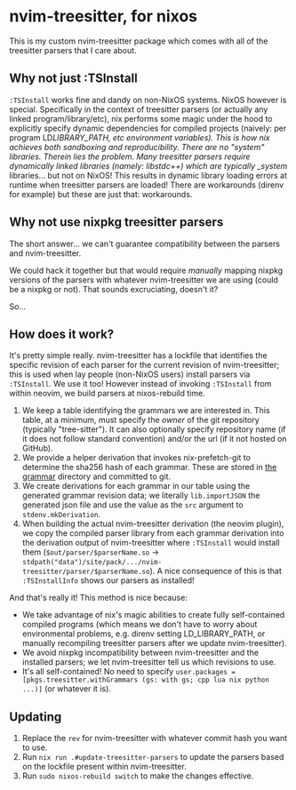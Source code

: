 # nvim-treesitter, for nixos

This is my custom nvim-treesitter package which comes with all of the treesitter parsers that I care about.

## Why not just :TSInstall

`:TSInstall` works fine and dandy on non-NixOS systems. NixOS however is special.
Specifically in the context of treesitter parsers (or actually any linked program/library/etc), nix performs some magic under the hood to explicitly specify dynamic dependencies for compiled projects (naively: per program LD*LIBRARY_PATH, etc environment variables). This is how nix achieves both sandboxing and reproducibility. There are no "system" libraries.
Therein lies the problem. Many treesitter parsers require dynamically linked libraries (namely: libstdc++) which are typically \_system* libraries... but not on NixOS!
This results in dynamic library loading errors at runtime when treesitter parsers are loaded! There are workarounds (direnv for example) but these are just that: workarounds.

## Why not use nixpkg treesitter parsers

The short answer... we can't guarantee compatibility between the parsers and nvim-treesitter.

We could hack it together but that would require _manually_ mapping nixpkg versions of the parsers with whatever nvim-treesitter we are using (could be a nixpkg or not). That sounds excruciating, doesn't it?

So...

## How does it work?

It's pretty simple really. nvim-treesitter has a lockfile that identifies the specific revision of each parser for the current revision of nvim-treesitter; this is used when lay people (non-NixOS users) install parsers via `:TSInstall`. We use it too! However instead of invoking `:TSInstall` from within neovim, we build parsers at nixos-rebuild time.

1. We keep a table identifying the grammars we are interested in. This table, at a minimum, must specify the _owner_ of the git repository (typically "tree-sitter"). It can also optionally specify repository name (if it does not follow standard convention) and/or the url (if it not hosted on GitHub).
2. We provide a helper derivation that invokes nix-prefetch-git to determine the sha256 hash of each grammar. These are stored in [the grammar](./grammar) directory and committed to git.
3. We create derivations for each grammar in our table using the generated grammar revision data; we literally `lib.importJSON` the generated json file and use the value as the `src` argument to `stdenv.mkDerivation`.
4. When building the actual nvim-treesitter derivation (the neovim plugin), we copy the compiled parser library from each grammar derivation into the derivation output of nvim-treesitter where `:TSInstall` would install them (`$out/parser/$parserName.so` -> `stdpath("data")/site/pack/.../nvim-treesitter/parser/$parserName.so`). A nice consequence of this is that `:TSInstallInfo` shows our parsers as installed!

And that's really it! This method is nice because:

- We take advantage of nix's magic abilities to create fully self-contained compiled programs (which means we don't have to worry about environmental problems, e.g. direnv setting LD_LIBRARY_PATH, or manually recompiling treesitter parsers after we update nvim-treesitter).
- We avoid nixpkg incompatibility between nvim-treesitter and the installed parsers; we let nvim-treesitter tell us which revisions to use.
- It's all self-contained! No need to specify `user.packages = [pkgs.treesitter.withGrammars (gs: with gs; cpp lua nix python ...)]` (or whatever it is).

## Updating

1. Replace the `rev` for nvim-treesitter with whatever commit hash you want to use.
2. Run `nix run .#update-treesitter-parsers` to update the parsers based on the lockfile present within nvim-treesitter.
3. Run `sudo nixos-rebuild switch` to make the changes effective.
